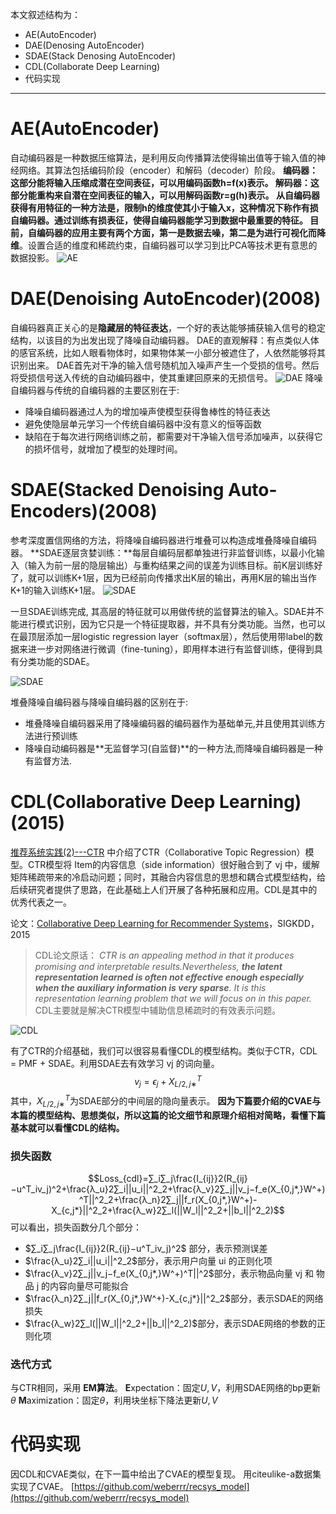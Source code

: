 本文叙述结构为：
- AE(AutoEncoder)
- DAE(Denosing AutoEncoder)
- SDAE(Stack Denosing AutoEncoder)
- CDL(Collaborate Deep Learning)
- 代码实现
---
# AE(AutoEncoder) 
自动编码器是一种数据压缩算法，是利用反向传播算法使得输出值等于输入值的神经网络。其算法包括编码阶段（encoder）和解码（decoder）阶段。
**编码器：**这部分能将输入压缩成潜在空间表征，可以用编码函数h=f(x)表示。
**解码器：**这部分能重构来自潜在空间表征的输入，可以用解码函数r=g(h)表示。
从自编码器获得有用特征的一种方法是，限制h的维度使其小于输入x，这种情况下称作有损自编码器。通过训练有损表征，使得自编码器能学习到数据中最重要的特征。
目前，自编码器的应用主要有两个方面，第一是**数据去噪**，第二是**为进行可视化而降维**。设置合适的维度和稀疏约束，自编码器可以学习到比PCA等技术更有意思的数据投影。
![AE](https://upload-images.jianshu.io/upload_images/6802002-faf84d324b52821a.png?imageMogr2/auto-orient/strip%7CimageView2/2/w/1240)
# DAE(Denoising AutoEncoder)(2008)
自编码器真正关心的是**隐藏层的特征表达**，一个好的表达能够捕获输入信号的稳定结构，以该目的为出发出现了降噪自动编码器。
DAE的直观解释：有点类似人体的感官系统，比如人眼看物体时，如果物体某一小部分被遮住了，人依然能够将其识别出来。
DAE首先对干净的输入信号随机加入噪声产生一个受损的信号。然后将受损信号送入传统的自动编码器中，使其重建回原来的无损信号。
![DAE](https://upload-images.jianshu.io/upload_images/6802002-8ecd0eb9aa5c36b8.png?imageMogr2/auto-orient/strip%7CimageView2/2/w/1240)
降噪自编码器与传统的自编码器的主要区别在于:
- 降噪自编码器通过人为的增加噪声使模型获得鲁棒性的特征表达
- 避免使隐层单元学习一个传统自编码器中没有意义的恒等函数
- 缺陷在于每次进行网络训练之前，都需要对干净输入信号添加噪声，以获得它的损坏信号，就增加了模型的处理时间。
# SDAE(Stacked Denoising Auto-Encoders)(2008)
参考深度置信网络的方法，将降噪自编码器进行堆叠可以构造成堆叠降噪自编码器。
**SDAE逐层贪婪训练：**每层自编码层都单独进行非监督训练，以最小化输入（输入为前一层的隐层输出）与重构结果之间的误差为训练目标。前K层训练好了，就可以训练K+1层，因为已经前向传播求出K层的输出，再用K层的输出当作K+1的输入训练K+1层。
![SDAE](https://upload-images.jianshu.io/upload_images/6802002-cc160fc9fb9a71a2.png?imageMogr2/auto-orient/strip%7CimageView2/2/w/1240)

一旦SDAE训练完成, 其高层的特征就可以用做传统的监督算法的输入。SDAE并不能进行模式识别，因为它只是一个特征提取器，并不具有分类功能。当然，也可以在最顶层添加一层logistic regression layer（softmax层），然后使用带label的数据来进一步对网络进行微调（fine-tuning），即用样本进行有监督训练，便得到具有分类功能的SDAE。

![SDAE](https://upload-images.jianshu.io/upload_images/6802002-905f5442fdd138f2.png?imageMogr2/auto-orient/strip%7CimageView2/2/w/1240)

堆叠降噪自编码器与降噪自编码器的区别在于:
- 堆叠降噪自编码器采用了降噪编码器的编码器作为基础单元,并且使用其训练方法进行预训练
- 降噪自动编码器是**无监督学习(自监督)**的一种方法,而降噪自编码器是一种有监督方法.

# CDL(Collaborative Deep Learning)(2015)
[推荐系统实践(2)---CTR]() 中介绍了CTR（Collaborative Topic Regression）模型。CTR模型将 Item的内容信息（side information）很好融合到了 vj 中，缓解矩阵稀疏带来的冷启动问题；同时，其融合内容信息的思想和耦合式模型结构，给后续研究者提供了思路，在此基础上人们开展了各种拓展和应用。CDL是其中的优秀代表之一。

论文：[Collaborative Deep Learning for Recommender Systems](http://xueshu.baidu.com/usercenter/paper/show?paperid=ca73b49b0c772b70c2be12eb1de04779&site=xueshu_se&hitarticle=1)，SIGKDD，2015

>CDL论文原话： 
>*CTR is an appealing method in that it produces promising and interpretable results.Nevertheless, **the latent representation learned is often not effective enough especially when the auxiliary information is very sparse**. It is this representation learning problem that we will focus on in this paper.*
>CDL主要就是解决CTR模型中辅助信息稀疏时的有效表示问题。

![CDL](https://upload-images.jianshu.io/upload_images/6802002-dd7bdad16a2e3d23.png?imageMogr2/auto-orient/strip%7CimageView2/2/w/1240)

有了CTR的介绍基础，我们可以很容易看懂CDL的模型结构。类似于CTR，CDL = PMF + SDAE。利用SDAE去有效学习 vj 的词向量。
$$v_j =\epsilon_j + X^T_{L/2,j∗}$$
其中，$X^T_{L/2,j∗}$为SDAE部分的中间层的隐向量表示。
**因为下篇要介绍的CVAE与本篇的模型结构、思想类似，所以这篇的论文细节和原理介绍相对简略，看懂下篇基本就可以看懂CDL的结构。**

### 损失函数
$$Loss_{cdl}=∑_i∑_j\frac{I_{ij}}2(R_{ij}−u^T_iv_j)^2+\frac{λ_u}2∑_i||u_i||^2_2+\frac{λ_v}2∑_j||v_j−f_e(X_{0,j*,}W^+)^T||^2_2+\frac{λ_n}2∑_j||f_r(X_{0,j*,}W^+)-X_{c,j*}||^2_2+\frac{λ_w}2∑_l(||W_l||^2_2+||b_l||^2_2)$$
可以看出，损失函数分几个部分：
-  $∑_i∑_j\frac{I_{ij}}2(R_{ij}−u^T_iv_j)^2$ 部分，表示预测误差
- $\frac{λ_u}2∑_i||u_i||^2_2$部分，表示用户向量 ui 的正则化项
- $\frac{λ_v}2∑_j||v_j−f_e(X_{0,j*,}W^+)^T||^2$部分，表示物品向量 vj 和 物品 j 的内容向量尽可能拟合
- $\frac{λ_n}2∑_j||f_r(X_{0,j*,}W^+)-X_{c,j*}||^2_2$部分，表示SDAE的网络损失
- $\frac{λ_w}2∑_l(||W_l||^2_2+||b_l||^2_2)$部分，表示SDAE网络的参数的正则化项

### 迭代方式
与CTR相同，采用 **EM算法**。
**E**xpectation：固定$U,V$，利用SDAE网络的bp更新$\theta$
**M**aximization：固定$\theta$，利用块坐标下降法更新$U,V$

# 代码实现
因CDL和CVAE类似，在下一篇中给出了CVAE的模型复现。
用citeulike-a数据集实现了CVAE。
[https://github.com/weberrr/recsys_model](https://github.com/weberrr/recsys_model)
